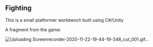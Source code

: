 ## Fighting

This is a small platformer workbench built using C#/Unity

A fragment from the game:

![Uploading Screenrecorder-2020-11-22-19-44-19-348_cut_001.gif…]()
